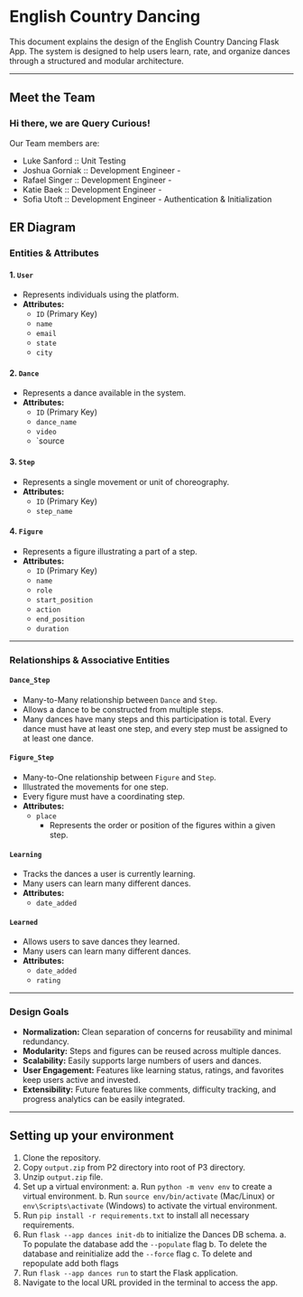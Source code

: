 # English Country Dancing

This document explains the design of the English Country Dancing Flask App. The system is designed to help users learn, rate, and organize dances through a structured and modular architecture.

---
## Meet the Team
### Hi there, we are Query Curious! 
Our Team members are:
- Luke Sanford :: Unit Testing
- Joshua Gorniak :: Development Engineer - 
- Rafael Singer :: Development Engineer - 
- Katie Baek :: Development Engineer - 
- Sofia Utoft :: Development Engineer - Authentication & Initialization


## ER Diagram
### Entities & Attributes

#### 1. `User`
- Represents individuals using the platform.
- **Attributes:**
  - `ID` (Primary Key)
  - `name`
  - `email`
  - `state`
  - `city`

#### 2. `Dance`
- Represents a dance available in the system.
- **Attributes:**
  - `ID` (Primary Key)
  - `dance_name`
  - `video`
  - `source

#### 3. `Step`
- Represents a single movement or unit of choreography.
- **Attributes:**
  - `ID` (Primary Key)
  - `step_name`

#### 4. `Figure`
- Represents a figure illustrating a part of a step.
- **Attributes:**
  - `ID` (Primary Key)
  - `name`
  - `role`
  - `start_position`
  - `action`
  - `end_position`
  - `duration`

---

### Relationships & Associative Entities

#### `Dance_Step`
- Many-to-Many relationship between `Dance` and `Step`.
- Allows a dance to be constructed from multiple steps.
- Many dances have many steps and this participation is total. Every dance must have at least one step, and every step must be assigned to at least one dance.

#### `Figure_Step`
- Many-to-One relationship between `Figure` and `Step`.
- Illustrated the movements for one step.
- Every figure must have a coordinating step.
- **Attributes:**
  - `place`
     - Represents the order or position of the figures within a given step.


#### `Learning`
- Tracks the dances a user is currently learning.
- Many users can learn many different dances.
- **Attributes:**
  - `date_added`

#### `Learned`
- Allows users to save dances they learned.
- Many users can learn many different dances.
- **Attributes:**
  - `date_added`
  - `rating`

---

### Design Goals

- **Normalization:** Clean separation of concerns for reusability and minimal redundancy.
- **Modularity:** Steps and figures can be reused across multiple dances.
- **Scalability:** Easily supports large numbers of users and dances.
- **User Engagement:** Features like learning status, ratings, and favorites keep users active and invested.
- **Extensibility:** Future features like comments, difficulty tracking, and progress analytics can be easily integrated.

---

## Setting up your environment
1. Clone the repository. 
2. Copy `output.zip` from P2 directory into root of P3 directory.
3. Unzip `output.zip` file.
4. Set up a virtual environment:
   a. Run `python -m venv env` to create a virtual environment.
   b. Run `source env/bin/activate` (Mac/Linux) or `env\Scripts\activate` (Windows) to activate the virtual environment.
5. Run `pip install -r requirements.txt` to install all necessary requirements.
6. Run `flask --app dances init-db` to initialize the Dances DB schema.
  a. To populate the database add the `--populate` flag
  b. To delete the database and reinitialize add the `--force` flag
  c. To delete and repopulate add both flags
7.  Run `flask --app dances run` to start the Flask application.
8. Navigate to the local URL provided in the terminal to access the app.
